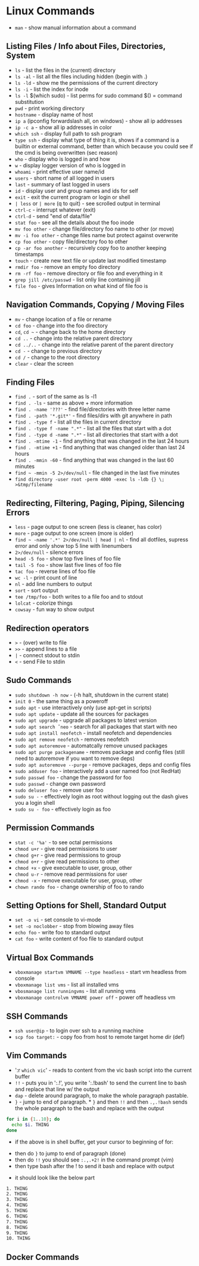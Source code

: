 # Linux Commands

* `man` - show manual information about a command

## Listing Files / Info about Files, Directories, System

 * `ls` - list the files in the (current) directory
 * `ls -al` - list all the files including hidden (begin with .)
 * `ls -ld` - show me the permissions of the current directory
 * `ls -i` - list the index for inode
 * `ls -l` $(which sudo) - list perms for sudo command $() = command substitution
 * `pwd` - print working directory
 * `hostname` - display name of host
 * `ip a` (ipconfig forwardslash all, on windows) - show all ip addresses
 * `ip -c a` - show all ip addresses in color
 * `which ssh` - display full path to ssh program
 * `type ssh` - display what type of thing it is, shows if a command is a builtin or external command,
      better than which because you could see if the cmd is being overwritten (sec reason)
 * `who` - display who is logged in and how
 * `w` - display logger version of  who is logged in
 * `whoami` - print effective user name/id
 * `users` - short name of all logged in users
 * `last` - summary of last logged in users
 * `id` - display user and group names and ids for self
 * `exit` - exit the current program or login or shell
 * `| less` or `| more` (q to quit) - see scrolled output in terminal
 * `ctrl-c` - interrupt whatever (exit)
 * `ctrl-d` - send "end of data/file"
 * `stat foo` - see all the details about the foo inode
 * `mv foo other` - change file/directory foo name to other (or move)
 * `mv -i foo other` - change files name but protect against overwrite
 * `cp foo other` - copy file/directory foo to other
 * `cp -ar foo another` - recursively copy foo to another keeping timestamps
 * `touch` - create new text file or update last modified timestamp
 * `rmdir foo` - remove an empty foo directory
 * `rm -rf foo` - remove directory or file foo and everything in it
 * `grep jill /etc/passwd` - list onliy line containing jill
 * `file foo` - gives Information on what kind of file foo is

## Navigation Commands, Copying / Moving Files

 * `mv` - change location of a file or rename
 * `cd foo` - change into the foo directory
 * `cd`, `cd ~` - change back to the home directory
 * `cd ..` -  change into the relative parent directory
 * `cd ../..` -  change into the relative parent of the parent directory
 * `cd -` - change to previous directory
 * `cd /` - change to the root directory
 * `clear` - clear the screen

## Finding Files

 * `find .` - sort of the same as ls -l1
 * `find . -ls` - same as above + more information
 * `find . -name '???'` - find file/directories with three letter name
 * `find . -path '*.git*'` - find files/dirs with git anywhere in path
 * `find . -type f` - list all the files in current directory
 * `find . -type f -name ".*"` - list all the files that start with a dot
 * `find . -type d -name ".*"` - list all directories that start with a dot
 * `find . -mtime -1` - find anything that was changed in the last 24 hours
 * `find . -mtime +1` - find anything that was changed older than last 24 hours
 * `find . -mmin -60` - find anything that was changed in the last 60 minutes
 * `find ~ -mmin -5 2>/dev/null` - file changed in the last five minutes
 * `find directory -user root -perm 4000 -exec ls -ldb {} \; >&tmp/filename`

## Redirecting, Filtering, Paging, Piping, Silencing Errors

 * `less` - page output to one screen (less is cleaner, has color)
 * `more` - page output to one screen (more is older)
 * `find ~ -name '.*' 2>/dev/null | head | nl` - find all dotfiles, supress error and only show top 5 line with linenumbers
 * `2>/dev/null` - silence errors
 * `head -5 foo` - show top five lines of foo file
 * `tail -5 foo` - show last five lines of foo file
 * `tac foo` - reverse lines of foo file
 * `wc -l` - print count of line
 * `nl` - add line numbers to output
 * `sort` - sort output
 * `tee /tmp/foo` - both writes to a file foo and to stdout
 * `lolcat` - colorize things
 * `cowsay` - fun way to show output

## Redirection operators

 * `>` - (over) write to file
 * `>>` - append lines to a file
 * `|` - connect stdout to stdin
 * `<` - send File to stdin


## Sudo Commands

 * `sudo shutdown -h now` - (-h halt, shutdown in the current state)
 * `init 0` - the same thing as a poweroff
 * `sudo apt` - use interactively only (use apt-get in scripts)
 * `sudo apt update` - update all the sources for packages
 * `sudo apt upgrade` - upgrade all packages to latest version
 * `sudo apt search ˆneo` - search for all packages that start with neo
 * `sudo apt install neofetch` - install neofetch and dependencies
 * `sudo apt remove neofetch` - removes neofetch
 * `sudo apt autoremove` - automatcally remove unused packages
 * `sudo apt purge packagename` - removes package and config files (still need to autoremove if you want to remove deps)
 * `sudo apt autoremove --purge` - remove packages, deps and config files
 * `sudo adduser foo` - interactively add a  user named foo (not RedHat)
 * `sudo passwd foo` - change the password for foo
 * `sudo passwd` - change own password
 * `sudo deluser foo` - remove user foo
 * `sudo su -` - effectively login as root without logging out the dash gives you a login shell
 * `sudo su - foo` - effectively login as foo

 ## Permission Commands

 * `stat -c '%a'` - to see octal permissions
 * `chmod u+r` - give read permissions to user
 * `chmod g+r` - give read permissions to group
 * `chmod o+r` - give read permissions to other
 * `chmod +x` - give executable to user, group, other
 * `chmod u-r` -  remove read permissions for user
 * `chmod -x` - remove executable for user, group, other
 * `chown rando foo` - change ownership of foo to rando

## Setting Options for Shell, Standard Output

 * `set -o vi` - set console to vi-mode
 * `set -o noclobber` - stop from blowing away files
 * `echo foo` - write foo to standard output
 * `cat foo` - write content of foo file to standard output


## Virtual Box Commands

* `vboxmanage startvm VMNAME --type headless` - start vm headless from console
* `vboxmanage list vms` - list all installed vms
* `vbosmanage list runningvms` - list all running vms
* `vboxmanage controlvm VMNAME power off` -  power off headless vm

## SSH Commands

* `ssh user@ip` -  to login over ssh to a running machine
* `scp foo target:` - copy foo from host to remote target home dir (def)

## Vim Commands

* ':r `which vic`' - reads to content from the vic bash script into the current buffer
* `!!` - puts you in ':.!', you write ':.!bash' to send the current line to bash and replace that line w/ the output
* `dap` - delete around paragraph, to make the whole paragraph pastable.
* `}` - jump to end of paragraph.
      * `}` and then `!!` and then `.,.!bash` sends the whole paragraph to the bash and replace with the output
```sh
for i in {1..10}; do
  echo $i. THING
done
```
* if the above is in shell buffer, get your cursor to beginning of for:
 - then do `}` to jump to end of paragraph (done)
 - then do `!!` you should see `:.,.+2!` in the command prompt (vim)
 - then type bash after the ! to send it bash and replace with output

* it should look like the below part

```txt
1. THING
2. THING
3. THING
4. THING
5. THING
6. THING
7. THING
8. THING
9. THING
10. THING
```

## Docker Commands
